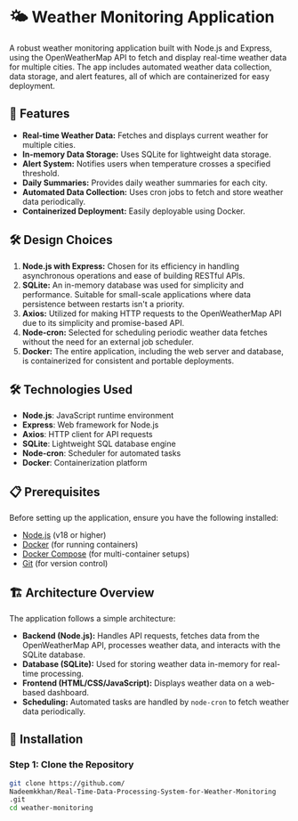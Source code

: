 # 🌤️ Weather Monitoring Application

A robust weather monitoring application built with Node.js and Express, using the OpenWeatherMap API to fetch and display real-time weather data for multiple cities. The app includes automated weather data collection, data storage, and alert features, all of which are containerized for easy deployment.




## 🌟 Features
- **Real-time Weather Data:** Fetches and displays current weather for multiple cities.
- **In-memory Data Storage:** Uses SQLite for lightweight data storage.
- **Alert System:** Notifies users when temperature crosses a specified threshold.
- **Daily Summaries:** Provides daily weather summaries for each city.
- **Automated Data Collection:** Uses cron jobs to fetch and store weather data periodically.
- **Containerized Deployment:** Easily deployable using Docker.

## 🛠 Design Choices

1. **Node.js with Express:** Chosen for its efficiency in handling asynchronous operations and ease of building RESTful APIs.
2. **SQLite:** An in-memory database was used for simplicity and performance. Suitable for small-scale applications where data persistence between restarts isn't a priority.
3. **Axios:** Utilized for making HTTP requests to the OpenWeatherMap API due to its simplicity and promise-based API.
4. **Node-cron:** Selected for scheduling periodic weather data fetches without the need for an external job scheduler.
5. **Docker:** The entire application, including the web server and database, is containerized for consistent and portable deployments.

## 🛠 Technologies Used
- **Node.js**: JavaScript runtime environment
- **Express**: Web framework for Node.js
- **Axios**: HTTP client for API requests
- **SQLite**: Lightweight SQL database engine
- **Node-cron**: Scheduler for automated tasks
- **Docker**: Containerization platform

## 📋 Prerequisites
Before setting up the application, ensure you have the following installed:
- [Node.js](https://nodejs.org/) (v18 or higher)
- [Docker](https://www.docker.com/products/docker-desktop) (for running containers)
- [Docker Compose](https://docs.docker.com/compose/) (for multi-container setups)
- [Git](https://git-scm.com/) (for version control)

## 🏗️ Architecture Overview

The application follows a simple architecture:
- **Backend (Node.js):** Handles API requests, fetches data from the OpenWeatherMap API, processes weather data, and interacts with the SQLite database.
- **Database (SQLite):** Used for storing weather data in-memory for real-time processing.
- **Frontend (HTML/CSS/JavaScript):** Displays weather data on a web-based dashboard.
- **Scheduling:** Automated tasks are handled by `node-cron` to fetch weather data periodically.

## 🚀 Installation

### Step 1: Clone the Repository
```bash
git clone https://github.com/
Nadeemkkhan/Real-Time-Data-Processing-System-for-Weather-Monitoring
.git
cd weather-monitoring

